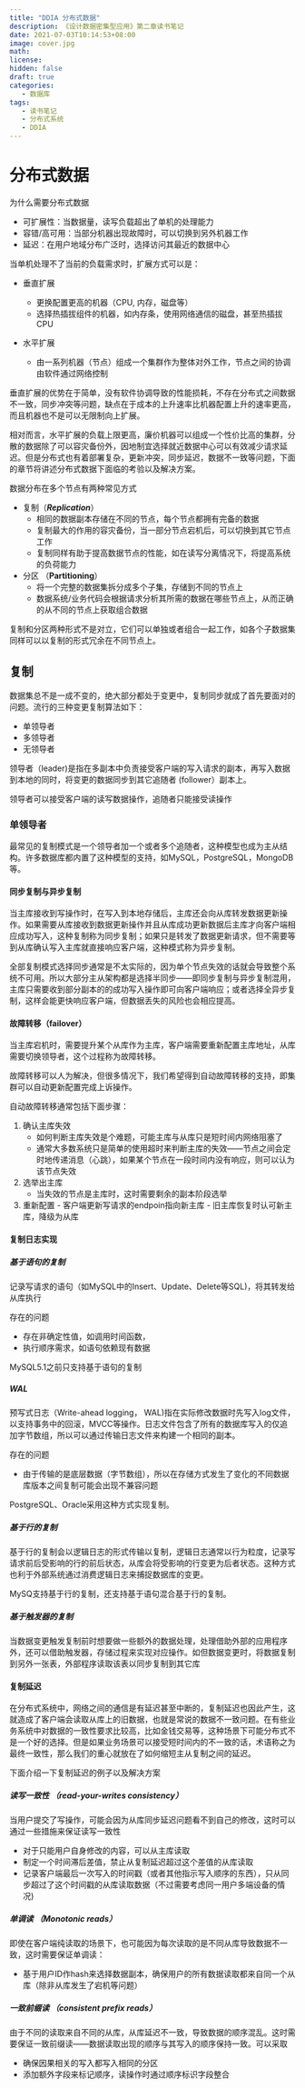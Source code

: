 ```yaml
---
title: "DDIA 分布式数据"
description: 《设计数据密集型应用》第二章读书笔记
date: 2021-07-03T10:14:53+08:00
image: cover.jpg
math: 
license: 
hidden: false
draft: true
categories:
   - 数据库
tags:
   - 读书笔记
   - 分布式系统
   - DDIA
---
```

# 分布式数据

为什么需要分布式数据

- 可扩展性：当数据量，读写负载超出了单机的处理能力
- 容错/高可用：当部分机器出现故障时，可以切换到另外机器工作
- 延迟：在用户地域分布广泛时，选择访问其最近的数据中心



当单机处理不了当前的负载需求时，扩展方式可以是：

- 垂直扩展

  - 更换配置更高的机器（CPU, 内存，磁盘等）
  - 选择热插拔组件的机器，如内存条，使用网络通信的磁盘，甚至热插拔CPU

- 水平扩展

  - 由一系列机器（节点）组成一个集群作为整体对外工作，节点之间的协调由软件通过网络控制

  

垂直扩展的优势在于简单，没有软件协调导致的性能损耗，不存在分布式之间数据不一致，同步冲突等问题，缺点在于成本的上升速率比机器配置上升的速率更高，而且机器也不是可以无限制向上扩展。

相对而言，水平扩展的负载上限更高，廉价机器可以组成一个性价比高的集群，分散的数据除了可以容灾备份外，因地制宜选择就近数据中心可以有效减少请求延迟。但是分布式也有着部署复杂，更新冲突，同步延迟，数据不一致等问题，下面的章节将讲述分布式数据下面临的考验以及解决方案。



数据分布在多个节点有两种常见方式

- 复制（***Replication***）
  - 相同的数据副本存储在不同的节点，每个节点都拥有完备的数据
  - 复制最大的作用的容灾备份，当一部分节点宕机后，可以切换到其它节点工作
  - 复制同样有助于提高数据节点的性能，如在读写分离情况下，将提高系统的负荷能力
- 分区 （**Partitioning**）
  - 将一个完整的数据集拆分成多个子集，存储到不同的节点上
  - 数据系统/业务代码会根据请求分析其所需的数据在哪些节点上，从而正确的从不同的节点上获取组合数据



复制和分区两种形式不是对立，它们可以单独或者组合一起工作，如各个子数据集同样可以以复制的形式冗余在不同节点上。



## 复制



数据集总不是一成不变的，绝大部分都处于变更中，复制同步就成了首先要面对的问题。流行的三种变更复制算法如下：

- 单领导者
- 多领导者
- 无领导者



领导者（leader)是指在多副本中负责接受客户端的写入请求的副本，再写入数据到本地的同时，将变更的数据同步到其它追随者 (follower）副本上。

领导者可以接受客户端的读写数据操作，追随者只能接受读操作





### 单领导者

最常见的复制模式是一个领导者加一个或者多个追随者，这种模型也成为主从结构。许多数据库都内置了这种模型的支持，如MySQL，PostgreSQL，MongoDB等。



#### 同步复制与异步复制

当主库接收到写操作时，在写入到本地存储后，主库还会向从库转发数据更新操作。如果需要从库接收到数据更新操作并且从库成功更新数据后主库才向客户端相应成功写入，这种复制称为同步复制；如果只是转发了数据更新请求，但不需要等到从库确认写入主库就直接响应客户端，这种模式称为异步复制。

全部复制模式选择同步通常是不太实际的，因为单个节点失效的话就会导致整个系统不可用。所以大部分主从架构都是选择半同步——即同步复制与异步复制混用，主库只需要收到部分副本的的成功写入操作即可向客户端响应；或者选择全异步复制，这样会能更快响应客户端，但数据丢失的风险也会相应提高。



#### 故障转移（failover）

当主库宕机时，需要提升某个从库作为主库，客户端需要重新配置主库地址，从库需要切换领导者，这个过程称为故障转移。

故障转移可以人为解决，但很多情况下，我们希望得到自动故障转移的支持，即集群可以自动更新配置完成上诉操作。



自动故障转移通常包括下面步骤：

1. 确认主库失效
   - 如何判断主库失效是个难题，可能主库与从库只是短时间内网络阻塞了
   - 通常大多数系统只是简单的使用超时来判断主库的失效——节点之间会定时地传递消息（心跳），如果某个节点在一段时间内没有响应，则可以认为该节点失效
2. 选举出主库
   - 当失效的节点是主库时，这时需要剩余的副本阶段选举
3. 重新配置
          - 客户端更新写请求的endpoin指向新主库
          - 旧主库恢复时认可新主库，降级为从库

#### 复制日志实现

##### 基于语句的复制

记录写请求的语句（如MySQL中的Insert、Update、Delete等SQL)，将其转发给从库执行

存在的问题

- 存在非确定性值，如调用时间函数，
- 执行顺序需求，如语句依赖现有数据

MySQL5.1之前只支持基于语句的复制



##### WAL

预写式日志（Write-ahead logging， WAL)指在实际修改数据时先写入log文件，以支持事务中的回滚，MVCC等操作。日志文件包含了所有的数据库写入的仅追加字节数组，所以可以通过传输日志文件来构建一个相同的副本。

存在的问题

- 由于传输的是底层数据（字节数组），所以在存储方式发生了变化的不同数据库版本之间复制可能会出现不兼容问题

PostgreSQL、Oracle采用这种方式实现复制。



##### 基于行的复制

基于行的复制会以逻辑日志的形式传输以复制，逻辑日志通常以行为粒度，记录写请求前后受影响的行的前后状态，从库会将受影响的行变更为后者状态。这种方式也利于外部系统通过消费逻辑日志来捕捉数据库的变更。

MySQ支持基于行的复制，还支持基于语句混合基于行的复制。



##### 基于触发器的复制

当数据变更触发复制前时想要做一些额外的数据处理，处理借助外部的应用程序外，还可以借助触发器，存储过程来实现对应操作。如但数据变更时，将数据复制到另外一张表，外部程序读取该表以同步复制到其它库



#### 复制延迟

在分布式系统中，网络之间的通信是有延迟甚至中断的，复制延迟也因此产生，这就造成了客户端会读取从库上的旧数据，也就是常说的数据不一致问题。在有些业务系统中对数据的一致性要求比较高，比如金钱交易等，这种场景下可能分布式不是一个好的选择。但是如果业务场景可以接受短时间内的不一致的话，术语称之为最终一致性，那么我们的重心就放在了如何缩短主从复制之间的延迟。

下面介绍一下复制延迟的例子以及解决方案

##### 读写一致性 （read-your-writes consistency）

当用户提交了写操作，可能会因为从库同步延迟问题看不到自己的修改，这时可以通过一些措施来保证读写一致性

- 对于只能用户自身修改的内容，可以从主库读取
- 制定一个时间滞后差值，禁止从复制延迟超过这个差值的从库读取
- 记录客户端最后一次写入的时间戳（或者其他指示写入顺序的东西），只从同步超过了这个时间戳的从库读取数据（不过需要考虑同一用户多端设备的情况)

##### 单调读 （Monotonic reads）

即使在客户端纯读取的场景下，也可能因为每次读取的是不同从库导致数据不一致，这时需要保证单调读：

- 基于用户ID作hash来选择数据副本，确保用户的所有数据读取都来自同一个从库（除非从库发生了宕机等问题）

##### 一致前缀读 （consistent prefix reads）

由于不同的读取来自不同的从库，从库延迟不一致，导致数据的顺序混乱。这时需要保证一致前缀读——数据读取出现的顺序与其写入的顺序保持一致。可以采取

- 确保因果相关的写入都写入相同的分区
- 添加额外字段来标记顺序，读操作时通过顺序标识字段整合



















